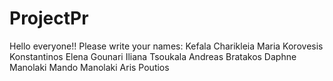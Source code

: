 # ProjectPr

Hello everyone!!
Please write your names:
Kefala Charikleia Maria
Korovesis Konstantinos
Elena Gounari
Iliana Tsoukala
Andreas Bratakos
Daphne Manolaki
Mando Manolaki
Aris Poutios
